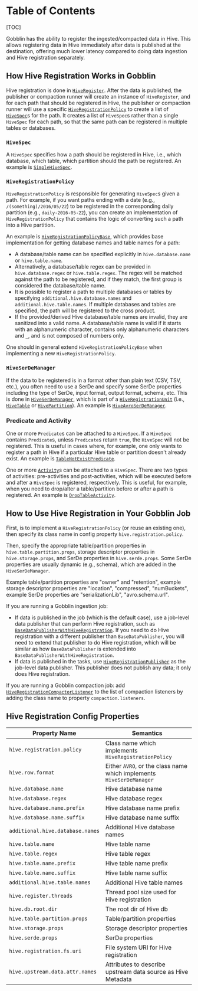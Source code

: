 # Table of Contents

[TOC]

Gobblin has the ability to register the ingested/compacted data in Hive. This allows registering data in Hive immediately after data is published at the destination, offering much lower latency compared to doing data ingestion and Hive registration separately.

## How Hive Registration Works in Gobblin

Hive registration is done in [`HiveRegister`](https://github.com/linkedin/gobblin/blob/master/gobblin-hive-registration/src/main/java/gobblin/hive/HiveRegister.java). After the data is published, the publisher or compaction runner will create an instance of `HiveRegister`, and for each path that should be registered in Hive, the publisher or compaction runner will use a specific [`HiveRegistrationPolicy`](https://github.com/linkedin/gobblin/blob/master/gobblin-hive-registration/src/main/java/gobblin/hive/policy/HiveRegistrationPolicy.java) to create a list of [`HiveSpec`](https://github.com/linkedin/gobblin/blob/master/gobblin-hive-registration/src/main/java/gobblin/hive/spec/HiveSpec.java)s for the path. It creates a list of `HiveSpec`s rather than a single `HiveSpec` for each path, so that the same path can be registered in multiple tables or databases.

### `HiveSpec`

A `HiveSpec` specifies how a path should be registered in Hive, i.e., which database, which table, which partition should the path be registered. An example is [`SimpleHiveSpec`](https://github.com/linkedin/gobblin/blob/master/gobblin-hive-registration/src/main/java/gobblin/hive/spec/SimpleHiveSpec.java).

### `HiveRegistrationPolicy`

`HiveRegistrationPolicy` is responsible for generating `HiveSpec`s given a path. For example, if you want paths ending with a date (e.g., `/(something)/2016/05/22`) to be registered in the corresponding daily partition (e.g., `daily-2016-05-22`), you can create an implementation of `HiveRegistrationPolicy` that contains the logic of converting such a path into a Hive partition. 

An example is [`HiveRegistrationPolicyBase`](https://github.com/linkedin/gobblin/blob/master/gobblin-hive-registration/src/main/java/gobblin/hive/policy/HiveRegistrationPolicyBase.java), which provides base implementation for getting database names and table names for a path:

* A database/table name can be specified explicitly in `hive.database.name` or `hive.table.name`.
* Alternatively, a database/table regex can be provided in `hive.database.regex` or `hive.table.regex`. The regex will be matched against the path to be registered, and if they match, the first group is considered the database/table name.
* It is possible to register a path to multiple databases or tables by specifying `additional.hive.database.names` and `additional.hive.table.names`. If multiple databases and tables are specified, the path will be registered to the cross product.
* If the provided/derived Hive database/table names are invalid, they are sanitized into a valid name. A database/table name is valid if it starts with an alphanumeric character, contains only alphanumeric characters and `_`, and is not composed of numbers only.

One should in general extend `HiveRegistrationPolicyBase` when implementing a new `HiveRegistrationPolicy`.

### `HiveSerDeManager`

If the data to be registered is in a format other than plain text (CSV, TSV, etc.), you often need to use a SerDe and specify some SerDe properties including the type of SerDe, input format, output format, schema, etc. This is done in [`HiveSerDeManager`](https://github.com/linkedin/gobblin/blob/master/gobblin-hive-registration/src/main/java/gobblin/hive/HiveSerDeManager.java), which is part of a [`HiveRegistrationUnit`](https://github.com/linkedin/gobblin/blob/master/gobblin-hive-registration/src/main/java/gobblin/hive/HiveRegistrationUnit.java) (i.e., [`HiveTable`](https://github.com/linkedin/gobblin/blob/master/gobblin-hive-registration/src/main/java/gobblin/hive/HiveTable.java) or [`HivePartition`](https://github.com/linkedin/gobblin/blob/master/gobblin-hive-registration/src/main/java/gobblin/hive/HivePartition.java)). An example is [`HiveAvroSerDeManager`](https://github.com/linkedin/gobblin/blob/master/gobblin-hive-registration/src/main/java/gobblin/hive/avro/HiveAvroSerDeManager.java).

### Predicate and Activity

One or more `Predicate`s can be attached to a `HiveSpec`. If a `HiveSpec` contains `Predicate`s, unless `Predicate`s return `true`, the `HiveSpec` will not be registered. This is useful in cases where, for example, one only wants to register a path in Hive if a particular Hive table or partition doesn't already exist. An example is [`TableNotExistPredicate`](https://github.com/linkedin/gobblin/blob/master/gobblin-hive-registration/src/main/java/gobblin/hive/spec/predicate/TableNotExistPredicate.java).

One or more [`Activity`](https://github.com/linkedin/gobblin/blob/master/gobblin-hive-registration/src/main/java/gobblin/hive/spec/activity/Activity.java)s can be attached to a `HiveSpec`. There are two types of activities: pre-activities and post-activities, which will be executed before and after a `HiveSpec` is registered, respectively. This is useful, for example, when you need to drop/alter a table/partition before or after a path is registered. An example is [`DropTableActivity`](https://github.com/linkedin/gobblin/blob/master/gobblin-hive-registration/src/main/java/gobblin/hive/spec/activity/DropTableActivity.java).

## How to Use Hive Registration in Your Gobblin Job

First, is to implement a `HiveRegistrationPolicy` (or reuse an existing one), then specify its class name in config property `hive.registration.policy`.

Then, specify the appropriate table/partition properties in `hive.table.partition.props`, storage descriptor properties in 
`hive.storage.props`, and SerDe properties in `hive.serde.props`. Some SerDe properties are usually dynamic (e.g., schema), which are added in the `HiveSerDeManager`.

Example table/partition properties are "owner" and "retention", example storage descriptor properties are "location", "compressed", "numBuckets", example SerDe properties are "serializationLib", "avro.schema.url".

If you are running a Gobblin ingestion job:

* If data is published in the job (which is the default case), use a job-level data publisher that can perform Hive registration, such as [`BaseDataPublisherWithHiveRegistration`](https://github.com/linkedin/gobblin/blob/master/gobblin-core/src/main/java/gobblin/publisher/BaseDataPublisherWithHiveRegistration.java). If you need to do Hive registration with a different publisher than `BaseDataPublisher`, you will need to extend that publisher to do Hive registration, which will be similar as how `BaseDataPublisher` is extended into `BaseDataPublisherWithHiveRegistration`.
* If data is published in the tasks, use [`HiveRegistrationPublisher`](https://github.com/linkedin/gobblin/blob/master/gobblin-core/src/main/java/gobblin/publisher/HiveRegistrationPublisher.java) as the job-level data publisher. This publisher does not publish any data; it only does Hive registration.

If you are running a Gobblin compaction job: add [`HiveRegistrationCompactorListener`](https://github.com/linkedin/gobblin/blob/master/gobblin-compaction/src/main/java/gobblin/compaction/hive/registration/HiveRegistrationCompactorListener.java) to the list of compaction listeners by adding the class name to property `compaction.listeners`.

## Hive Registration Config Properties

| Property Name  | Semantics  |
|---|---|
| `hive.registration.policy` | Class name which implements `HiveRegistrationPolicy` |
| `hive.row.format` | Either `AVRO`, or the class name which implements `HiveSerDeManager`|
| `hive.database.name` | Hive database name |
| `hive.database.regex` | Hive database regex |
| `hive.database.name.prefix` | Hive database name prefix |
| `hive.database.name.suffix` | Hive database name suffix |
| `additional.hive.database.names` | Additional Hive database names |
| `hive.table.name` | Hive table name |
| `hive.table.regex` | Hive table regex |
| `hive.table.name.prefix` | Hive table name prefix |
| `hive.table.name.suffix` | Hive table name suffix |
| `additional.hive.table.names` | Additional Hive table names |
| `hive.register.threads` | Thread pool size used for Hive registration |
| `hive.db.root.dir` | The root dir of Hive db |
| `hive.table.partition.props` | Table/partition properties |
| `hive.storage.props` | Storage descriptor properties |
| `hive.serde.props` | SerDe properties |
| `hive.registration.fs.uri` | File system URI for Hive registration |
| `hive.upstream.data.attr.names` | Attributes to describe upstream data source as Hive Metadata |


